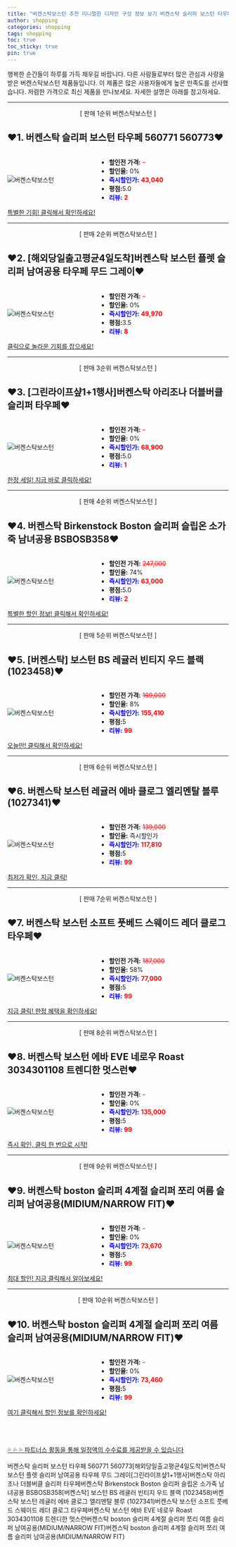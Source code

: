 ```yaml
---
title: "버켄스탁보스턴 추천 미니멀한 디자인 구성 정보 보기 버켄스탁 슬리퍼 보스턴 타우페 560771"
author: shopping
categories: shopping
tags: shopping
toc: true
toc_sticky: true
pin: true
---
```

행복한 순간들이 하루를 가득 채우길 바랍니다. 다른 사람들로부터 많은 관심과 사랑을 받은 버켄스탁보스턴 제품들입니다. 이 제품은 많은 사용자들에게 높은 만족도를 선사했습니다. 저렴한 가격으로 최신 제품을 만나보세요. 자세한 설명은 아래를 참고하세요.

---
<p class="toplist" style="margin: 0 auto; display: block; width: fit-content;">[ 판매 1순위 버켄스탁보스턴 ]</p>

<h2><strong>❤️1. 버켄스탁 슬리퍼 보스턴 타우페 560771 560773❤️</strong></h2>

<div style="display: flex; align-items: center;">
    <div style="flex: 0.4;">
        <img src="https://thumbnail7.coupangcdn.com/thumbnails/remote/230x230ex/image/vendor_inventory/73df/137dc0c0c1a5295893b0e0ec74fb35c1cb6d2ffca767a61fa5da59d0cdb5.jpg" alt="버켄스탁보스턴" style="max-width: 100%;">
    </div>
    <div style="flex: 0.6; margin-left: 10px;">
        <ul>
            <li><strong>할인전 가격:</strong> <del style="color: red;">-</del></li>
            <li><strong>할인율:</strong> 0%</li>
            <li><span style='color:blue'><strong>즉시할인가:</strong></span> <span style='color:red'><strong>43,040</strong></span></li>
            <li><strong>평점:</strong>5.0</li>
            <li><span style='color:blue'><strong>리뷰:</strong></span> <span style='color:red'><strong>2</strong></span></li>
        </ul>
    </div>
</div>
<div class="center">
    <a href="https://selin100587001.github.io?lptag=AF9450613&subid=githubio&pageKey=8001423237&traceid=V0-153&itemId=22282352047&vendorItemId=90800129300" class="myButton">
        특별한 기회! 클릭해서 확인하세요!
    </a>
</div>


---
<p class="toplist" style="margin: 0 auto; display: block; width: fit-content;">[ 판매 2순위 버켄스탁보스턴 ]</p>

<h2><strong>❤️2. [해외당일출고평균4일도착]버켄스탁 보스턴 플렛 슬리퍼 남여공용 타우페 무드 그레이❤️</strong></h2>

<div style="display: flex; align-items: center;">
    <div style="flex: 0.4;">
        <img src="https://thumbnail6.coupangcdn.com/thumbnails/remote/230x230ex/image/vendor_inventory/2690/d65c64c76ac2ba522d15dfd87b4dcecd77d9990c2cd364127a3579a718fe.jpg" alt="버켄스탁보스턴" style="max-width: 100%;">
    </div>
    <div style="flex: 0.6; margin-left: 10px;">
        <ul>
            <li><strong>할인전 가격:</strong> <del style="color: red;">-</del></li>
            <li><strong>할인율:</strong> 0%</li>
            <li><span style='color:blue'><strong>즉시할인가:</strong></span> <span style='color:red'><strong>49,970</strong></span></li>
            <li><strong>평점:</strong>3.5</li>
            <li><span style='color:blue'><strong>리뷰:</strong></span> <span style='color:red'><strong>8</strong></span></li>
        </ul>
    </div>
</div>
<div class="center">
    <a href="https://selin100587001.github.io?lptag=AF9450613&subid=githubio&pageKey=7935793350&traceid=V0-153&itemId=22929853640&vendorItemId=90806379470" class="myButton">
        클릭으로 놀라운 기회를 잡으세요!
    </a>
</div>


---
<p class="toplist" style="margin: 0 auto; display: block; width: fit-content;">[ 판매 3순위 버켄스탁보스턴 ]</p>

<h2><strong>❤️3. [그린라이프샾1+1행사]버켄스탁 아리조나 더블버클 슬리퍼 타우페❤️</strong></h2>

<div style="display: flex; align-items: center;">
    <div style="flex: 0.4;">
        <img src="https://thumbnail10.coupangcdn.com/thumbnails/remote/230x230ex/image/vendor_inventory/8714/86fb9d5e366e5ca573fcd91aefb3c933a0f3aaa7d91382fd0a9de2971962.jpg" alt="버켄스탁보스턴" style="max-width: 100%;">
    </div>
    <div style="flex: 0.6; margin-left: 10px;">
        <ul>
            <li><strong>할인전 가격:</strong> <del style="color: red;">-</del></li>
            <li><strong>할인율:</strong> 0%</li>
            <li><span style='color:blue'><strong>즉시할인가:</strong></span> <span style='color:red'><strong>68,900</strong></span></li>
            <li><strong>평점:</strong>5.0</li>
            <li><span style='color:blue'><strong>리뷰:</strong></span> <span style='color:red'><strong>1</strong></span></li>
        </ul>
    </div>
</div>
<div class="center">
    <a href="https://selin100587001.github.io?lptag=AF9450613&subid=githubio&pageKey=8227466727&traceid=V0-153&itemId=23666729831&vendorItemId=90808594377" class="myButton">
        한정 세일! 지금 바로 클릭하세요!
    </a>
</div>


---
<p class="toplist" style="margin: 0 auto; display: block; width: fit-content;">[ 판매 4순위 버켄스탁보스턴 ]</p>

<h2><strong>❤️4. 버켄스탁 Birkenstock Boston 슬리퍼 슬립온 소가죽 남녀공용 BSBOSB358❤️</strong></h2>

<div style="display: flex; align-items: center;">
    <div style="flex: 0.4;">
        <img src="https://thumbnail8.coupangcdn.com/thumbnails/remote/230x230ex/image/vendor_inventory/f194/2d492b4cf92ab5eaa3e36e443e270373163910632c6aaa52c77d8ac287c0.jpg" alt="버켄스탁보스턴" style="max-width: 100%;">
    </div>
    <div style="flex: 0.6; margin-left: 10px;">
        <ul>
            <li><strong>할인전 가격:</strong> <del style="color: red;">247,000</del></li>
            <li><strong>할인율:</strong> 74%</li>
            <li><span style='color:blue'><strong>즉시할인가:</strong></span> <span style='color:red'><strong>63,000</strong></span></li>
            <li><strong>평점:</strong>5.0</li>
            <li><span style='color:blue'><strong>리뷰:</strong></span> <span style='color:red'><strong>2</strong></span></li>
        </ul>
    </div>
</div>
<div class="center">
    <a href="https://selin100587001.github.io?lptag=AF9450613&subid=githubio&pageKey=8218196815&traceid=V0-153&itemId=23611906145&vendorItemId=90637550953" class="myButton">
        특별한 할인 정보! 클릭해서 확인하세요!
    </a>
</div>


---
<p class="toplist" style="margin: 0 auto; display: block; width: fit-content;">[ 판매 5순위 버켄스탁보스턴 ]</p>

<h2><strong>❤️5. [버켄스탁] 보스턴 BS 레귤러 빈티지 우드 블랙 (1023458)❤️</strong></h2>

<div style="display: flex; align-items: center;">
    <div style="flex: 0.4;">
        <img src="https://thumbnail10.coupangcdn.com/thumbnails/remote/230x230ex/image/vendor_inventory/5809/9b70e6cee5b4b58ec22a04aa1394499215a90417d1f3b156fe1525fd5a65.jpg" alt="버켄스탁보스턴" style="max-width: 100%;">
    </div>
    <div style="flex: 0.6; margin-left: 10px;">
        <ul>
            <li><strong>할인전 가격:</strong> <del style="color: red;">169,000</del></li>
            <li><strong>할인율:</strong> 8%</li>
            <li><span style='color:blue'><strong>즉시할인가:</strong></span> <span style='color:red'><strong>155,410</strong></span></li>
            <li><strong>평점:</strong>5</li>
            <li><span style='color:blue'><strong>리뷰:</strong></span> <span style='color:red'><strong>99</strong></span></li>
        </ul>
    </div>
</div>
<div class="center">
    <a href="https://selin100587001.github.io?lptag=AF9450613&subid=githubio&pageKey=7967533757&traceid=V0-153&itemId=22052678227&vendorItemId=89873634872" class="myButton">
        오늘만! 클릭해서 확인하세요!
    </a>
</div>


---
<p class="toplist" style="margin: 0 auto; display: block; width: fit-content;">[ 판매 6순위 버켄스탁보스턴 ]</p>

<h2><strong>❤️6. 버켄스탁 보스턴 레귤러 에바 클로그 엘리멘탈 블루 (1027341)❤️</strong></h2>

<div style="display: flex; align-items: center;">
    <div style="flex: 0.4;">
        <img src="https://thumbnail8.coupangcdn.com/thumbnails/remote/230x230ex/image/vendor_inventory/5e59/35dd328c60a708c43e3bf1df2dd11845ae390f537e70ac51abe94c7a8f7c.jpg" alt="버켄스탁보스턴" style="max-width: 100%;">
    </div>
    <div style="flex: 0.6; margin-left: 10px;">
        <ul>
            <li><strong>할인전 가격:</strong> <del style="color: red;">139,000</del></li>
            <li><strong>할인율:</strong> 즉시할인가</li>
            <li><span style='color:blue'><strong>즉시할인가:</strong></span> <span style='color:red'><strong>117,810</strong></span></li>
            <li><strong>평점:</strong>5</li>
            <li><span style='color:blue'><strong>리뷰:</strong></span> <span style='color:red'><strong>99</strong></span></li>
        </ul>
    </div>
</div>
<div class="center">
    <a href="https://selin100587001.github.io?lptag=AF9450613&subid=githubio&pageKey=8230542337&traceid=V0-153&itemId=23687169687&vendorItemId=90721720982" class="myButton">
        최저가 확인, 지금 클릭!
    </a>
</div>


---
<p class="toplist" style="margin: 0 auto; display: block; width: fit-content;">[ 판매 7순위 버켄스탁보스턴 ]</p>

<h2><strong>❤️7. 버켄스탁 보스턴 소프트 풋베드 스웨이드 레더 클로그 타우페❤️</strong></h2>

<div style="display: flex; align-items: center;">
    <div style="flex: 0.4;">
        <img src="https://thumbnail7.coupangcdn.com/thumbnails/remote/230x230ex/image/vendor_inventory/51b5/db05e54da201681c688f0422cb75c61e8437dfb9fca70d4505c5449deb0e.png" alt="버켄스탁보스턴" style="max-width: 100%;">
    </div>
    <div style="flex: 0.6; margin-left: 10px;">
        <ul>
            <li><strong>할인전 가격:</strong> <del style="color: red;">187,000</del></li>
            <li><strong>할인율:</strong> 58%</li>
            <li><span style='color:blue'><strong>즉시할인가:</strong></span> <span style='color:red'><strong>77,000</strong></span></li>
            <li><strong>평점:</strong>5</li>
            <li><span style='color:blue'><strong>리뷰:</strong></span> <span style='color:red'><strong>99</strong></span></li>
        </ul>
    </div>
</div>
<div class="center">
    <a href="https://selin100587001.github.io?lptag=AF9450613&subid=githubio&pageKey=8100458286&traceid=V0-153&itemId=22908240974&vendorItemId=90798936453" class="myButton">
        지금 클릭! 한정 혜택을 확인하세요!
    </a>
</div>


---
<p class="toplist" style="margin: 0 auto; display: block; width: fit-content;">[ 판매 8순위 버켄스탁보스턴 ]</p>

<h2><strong>❤️8. 버켄스탁 보스턴 에바 EVE 네로우 Roast 3034301108 트렌디한 멋스런❤️</strong></h2>

<div style="display: flex; align-items: center;">
    <div style="flex: 0.4;">
        <img src="https://thumbnail6.coupangcdn.com/thumbnails/remote/230x230ex/image/vendor_inventory/e1ee/46456bbb4898ccb386d8136e7d30e5fb0a4a8a70daca1e90ae23afa9c96f.jpg" alt="버켄스탁보스턴" style="max-width: 100%;">
    </div>
    <div style="flex: 0.6; margin-left: 10px;">
        <ul>
            <li><strong>할인전 가격:</strong> <del style="color: red;">-</del></li>
            <li><strong>할인율:</strong> 0%</li>
            <li><span style='color:blue'><strong>즉시할인가:</strong></span> <span style='color:red'><strong>135,000</strong></span></li>
            <li><strong>평점:</strong>5</li>
            <li><span style='color:blue'><strong>리뷰:</strong></span> <span style='color:red'><strong>99</strong></span></li>
        </ul>
    </div>
</div>
<div class="center">
    <a href="https://selin100587001.github.io?lptag=AF9450613&subid=githubio&pageKey=8210178074&traceid=V0-153&itemId=23562100551&vendorItemId=90588073874" class="myButton">
        즉시 확인, 클릭 한 번으로 시작!
    </a>
</div>


---
<p class="toplist" style="margin: 0 auto; display: block; width: fit-content;">[ 판매 9순위 버켄스탁보스턴 ]</p>

<h2><strong>❤️9. 버켄스탁 boston 슬리퍼 4계절 슬리퍼 쪼리 여름 슬리퍼 남여공용(MIDIUM/NARROW FIT)❤️</strong></h2>

<div style="display: flex; align-items: center;">
    <div style="flex: 0.4;">
        <img src="https://thumbnail6.coupangcdn.com/thumbnails/remote/230x230ex/image/vendor_inventory/9036/056862998f98d82d4afb2d2f446c232a49cbe32da7694d34529b6fe3c03c.jpg" alt="버켄스탁보스턴" style="max-width: 100%;">
    </div>
    <div style="flex: 0.6; margin-left: 10px;">
        <ul>
            <li><strong>할인전 가격:</strong> <del style="color: red;">-</del></li>
            <li><strong>할인율:</strong> 0%</li>
            <li><span style='color:blue'><strong>즉시할인가:</strong></span> <span style='color:red'><strong>73,670</strong></span></li>
            <li><strong>평점:</strong>5</li>
            <li><span style='color:blue'><strong>리뷰:</strong></span> <span style='color:red'><strong>99</strong></span></li>
        </ul>
    </div>
</div>
<div class="center">
    <a href="https://selin100587001.github.io?lptag=AF9450613&subid=githubio&pageKey=8151819646&traceid=V0-153&itemId=23200289563&vendorItemId=90798881009" class="myButton">
        최대 할인! 지금 클릭해서 알아보세요!
    </a>
</div>


---
<p class="toplist" style="margin: 0 auto; display: block; width: fit-content;">[ 판매 10순위 버켄스탁보스턴 ]</p>

<h2><strong>❤️10. 버켄스탁 boston 슬리퍼 4계절 슬리퍼 쪼리 여름 슬리퍼 남여공용(MIDIUM/NARROW FIT)❤️</strong></h2>

<div style="display: flex; align-items: center;">
    <div style="flex: 0.4;">
        <img src="https://thumbnail8.coupangcdn.com/thumbnails/remote/230x230ex/image/vendor_inventory/8dd3/d07f3478538d23696c33a7c18cd2ee870629445f2a9b4ccffbee301935e9.jpg" alt="버켄스탁보스턴" style="max-width: 100%;">
    </div>
    <div style="flex: 0.6; margin-left: 10px;">
        <ul>
            <li><strong>할인전 가격:</strong> <del style="color: red;">-</del></li>
            <li><strong>할인율:</strong> 0%</li>
            <li><span style='color:blue'><strong>즉시할인가:</strong></span> <span style='color:red'><strong>73,460</strong></span></li>
            <li><strong>평점:</strong>5</li>
            <li><span style='color:blue'><strong>리뷰:</strong></span> <span style='color:red'><strong>99</strong></span></li>
        </ul>
    </div>
</div>
<div class="center">
    <a href="https://selin100587001.github.io?lptag=AF9450613&subid=githubio&pageKey=8152916849&traceid=V0-153&itemId=23209633940&vendorItemId=90796525146" class="myButton">
        여기 클릭해서 할인 정보를 확인하세요!
    </a>
</div>

<br><br><br>[💦 💦 💦 파트너스 활동을 통해 일정액의 수수료를 제공받을 수 있습니다](https://link.coupang.com/a/bcpT2c)<br><br>버켄스탁 슬리퍼 보스턴 타우페 560771 560773[해외당일출고평균4일도착]버켄스탁 보스턴 플렛 슬리퍼 남여공용 타우페 무드 그레이[그린라이프샾1+1행사]버켄스탁 아리조나 더블버클 슬리퍼 타우페버켄스탁 Birkenstock Boston 슬리퍼 슬립온 소가죽 남녀공용 BSBOSB358[버켄스탁] 보스턴 BS 레귤러 빈티지 우드 블랙 (1023458)버켄스탁 보스턴 레귤러 에바 클로그 엘리멘탈 블루 (1027341)버켄스탁 보스턴 소프트 풋베드 스웨이드 레더 클로그 타우페버켄스탁 보스턴 에바 EVE 네로우 Roast 3034301108 트렌디한 멋스런버켄스탁 boston 슬리퍼 4계절 슬리퍼 쪼리 여름 슬리퍼 남여공용(MIDIUM/NARROW FIT)버켄스탁 boston 슬리퍼 4계절 슬리퍼 쪼리 여름 슬리퍼 남여공용(MIDIUM/NARROW FIT)